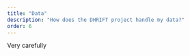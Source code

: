 ```yaml
---
title: "Data"
description: "How does the DHRIFT project handle my data?"
order: 6
---
```


Very carefully